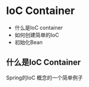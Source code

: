 # IoC Container

- 什么是IoC container
- 如何创建简单的IoC
- 初始化Bean

## 什么是IoC Container

Spring的IoC 概念的一个简单例子